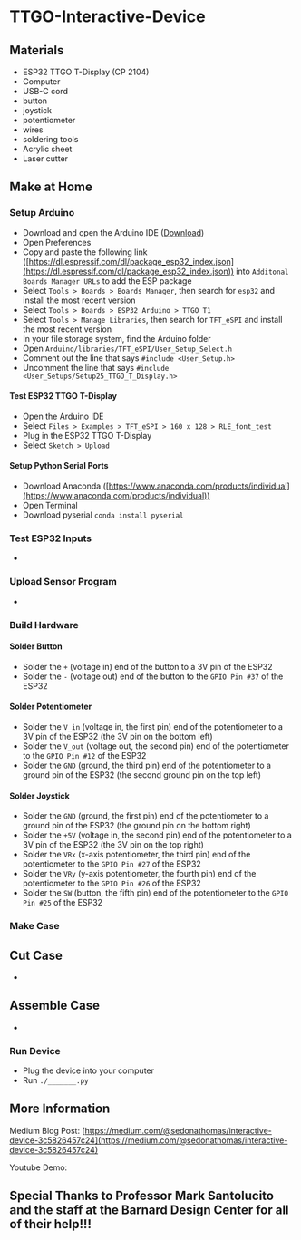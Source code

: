 # TTGO-Interactive-Device

## Materials

 - ESP32 TTGO T-Display (CP 2104)
 - Computer
 - USB-C cord
 - button
 - joystick
 - potentiometer
 - wires
 - soldering tools
 - Acrylic sheet
 - Laser cutter

## Make at Home

### Setup Arduino

- Download and open the Arduino IDE ([Download](https://www.arduino.cc/en/software))
- Open Preferences 
- Copy and paste the following link ([https://dl.espressif.com/dl/package_esp32_index.json](https://dl.espressif.com/dl/package_esp32_index.json)) into `Additonal Boards Manager URLs` to add the ESP package
- Select `Tools > Boards > Boards Manager`, then search for `esp32` and install the most recent version
- Select `Tools > Boards > ESP32 Arduino > TTGO T1`
- Select `Tools > Manage Libraries`, then search for `TFT_eSPI` and install the most recent version
- In your file storage system, find the Arduino folder
- Open `Arduino/libraries/TFT_eSPI/User_Setup_Select.h`
- Comment out the line that says `#include <User_Setup.h>`
- Uncomment the line that says `#include <User_Setups/Setup25_TTGO_T_Display.h>`

#### Test ESP32 TTGO T-Display

- Open the Arduino IDE
- Select `Files > Examples > TFT_eSPI > 160 x 128 > RLE_font_test`
- Plug in the ESP32 TTGO T-Display
- Select `Sketch > Upload`

#### Setup Python Serial Ports

- Download Anaconda ([https://www.anaconda.com/products/individual](https://www.anaconda.com/products/individual))
- Open Terminal
- Download pyserial `conda install pyserial`

### Test ESP32 Inputs

- 

### Upload Sensor Program

- 

### Build Hardware

#### Solder Button

- Solder the `+` (voltage in) end of the button to a 3V pin of the ESP32
- Solder the `-` (voltage out) end of the button to the `GPIO Pin #37` of the ESP32

#### Solder Potentiometer

- Solder the `V_in` (voltage in, the first pin) end of the potentiometer to a 3V pin of the ESP32 (the 3V pin on the bottom left)
- Solder the `V_out` (voltage out, the second pin) end of the potentiometer to the `GPIO Pin #12` of the ESP32
- Solder the `GND` (ground, the third pin) end of the potentiometer to a ground pin of the ESP32 (the second ground pin on the top left)

#### Solder Joystick

- Solder the `GND` (ground, the first pin) end of the potentiometer to a ground pin of the ESP32 (the ground pin on the bottom right)
- Solder the `+5V` (voltage in, the second pin) end of the potentiometer to a 3V pin of the ESP32 (the 3V pin on the top right)
- Solder the `VRx` (x-axis potentiometer, the third pin) end of the potentiometer to the `GPIO Pin #27` of the ESP32
- Solder the `VRy` (y-axis potentiometer, the fourth pin) end of the potentiometer to the `GPIO Pin #26` of the ESP32
- Solder the `SW` (button, the fifth pin) end of the potentiometer to the `GPIO Pin #25` of the ESP32

### Make Case

## Cut Case

- 

## Assemble Case

- 

### Run Device

- Plug the device into your computer
- Run `./_______.py`


## More Information

Medium Blog Post: [https://medium.com/@sedonathomas/interactive-device-3c5826457c24](https://medium.com/@sedonathomas/interactive-device-3c5826457c24)

Youtube Demo: 

##
## Special Thanks to Professor Mark Santolucito and the staff at the Barnard Design Center for all of their help!!!
